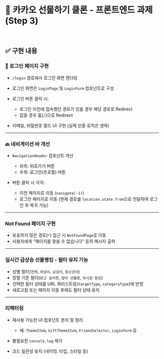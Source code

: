 # 🎁 카카오 선물하기 클론 - 프론트엔드 과제 (Step 3)

<br/>

## ✅ 구현 내용

### 🔐 로그인 페이지 구현

- `/login` 경로에서 로그인 화면 렌더링
- 로그인 화면은 `LoginPage` 및 `LoginForm` 컴포넌트로 구성
- 로그인 버튼 클릭 시:
  - 로그인 이전에 접속했던 경로가 있을 경우 해당 경로로 Redirect
  - 없을 경우 홈(`/`)으로 Redirect

- 이메일, 비밀번호 필드 UI 구현 (실제 인증 로직은 생략)

---

### 🔙 네비게이션 바 개선

- `NavigationHeader` 컴포넌트 개선
  - 좌측: 뒤로가기 버튼
  - 우측: 로그인(프로필) 버튼

- 버튼 클릭 시 각각:
  - 이전 페이지로 이동 (`navigate(-1)`)
  - 로그인 페이지로 이동 (현재 경로를 `location.state.from`으로 전달하여 로그인 후 복귀 가능)

---

### Not Found 페이지 구현

- 유효하지 않은 경로(`*`) 접근 시 `NotFoundPage`로 이동
- 사용자에게 "페이지를 찾을 수 없습니다" 등의 메시지 출력

---

### 실시간 급상승 선물랭킹 - 필터 유지 기능

- 성별 필터(`전체`, `여성이`, `남성이`, `청소년이`)
- 정렬 기준 필터(`받고 싶어한`, `많이 선물한`, `위시로 받은`)
- 선택한 필터 상태를 URL 쿼리스트링(`targetType`, `categoryType`)에 반영
- 새로고침 또는 페이지 이동 후에도 필터 상태 유지

---

### 리팩터링

- 재사용 가능한 UI 컴포넌트 분리 및 정리
  - 예: `ThemeItem`, `GiftThemeItem`, `FriendSelector`, `LoginForm` 등

- 불필요한 `console.log` 제거
- 코드 일관성 유지 (네이밍, 타입, 스타일 등)
